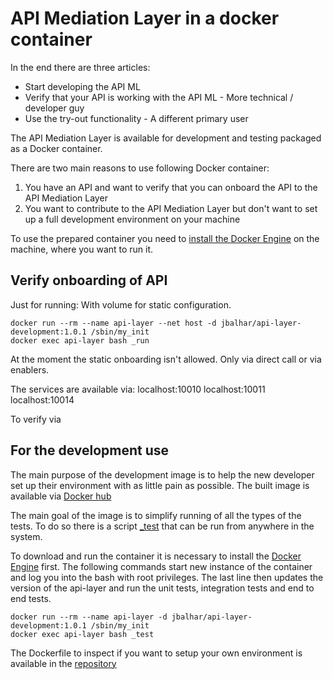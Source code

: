 # API Mediation Layer in a docker container

In the end there are three articles:
 - Start developing the API ML
 - Verify that your API is working with the API ML - More technical / developer guy
 - Use the try-out functionality - A different primary user

The API Mediation Layer is available for development and testing packaged as a Docker container. 

There are two main reasons to use following Docker container:
1) You have an API and want to verify that you can onboard the API to the API Mediation Layer 
2) You want to contribute to the API Mediation Layer but don't want to set up a full development environment on your machine

To use the prepared container you need to [install the Docker Engine](https://docs.docker.com/install/) on the machine, where you want to run it.

## Verify onboarding of API

Just for running:
With volume for static configuration. 

```
docker run --rm --name api-layer --net host -d jbalhar/api-layer-development:1.0.1 /sbin/my_init
docker exec api-layer bash _run
```

At the moment the static onboarding isn't allowed. Only via direct call or via enablers. 

The services are available via:
localhost:10010
localhost:10011
localhost:10014

To verify via 

## For the development use

The main purpose of the development image is to help the new developer set up 
their environment with as little pain as possible. The built image is available
via [Docker hub](https://hub.docker.com/repository/docker/jbalhar/api-layer-development)

The main goal of the image is to simplify running of all the types of the tests. To do so there is a script [_test](https://github.com/zowe/api-layer/blob/master/docker/development/_test) that can be run from anywhere in the system. 

To download and run the container it is necessary to install the [Docker Engine](https://www.docker.com/) first. The following commands start new instance of the container and log you into the bash with root privileges. The last line then updates the version of the api-layer and run the unit tests, integration tests and end to end tests. 

```
docker run --rm --name api-layer -d jbalhar/api-layer-development:1.0.1 /sbin/my_init
docker exec api-layer bash _test
```

The Dockerfile to inspect if you want to setup your own environment is available in the [repository](https://github.com/zowe/api-layer/blob/master/docker/development/Dockerfile)
